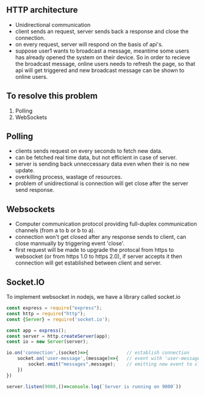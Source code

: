 ## HTTP architecture
- Unidirectional communication
- client sends an request, server sends back a response and close the connection.
- on every request, server will respond on the basis of api's.
- suppose user1 wants to broadcast a message, meantime some users has already opened the system on their device. So in order to recieve the broadcast message, online users needs to refresh the page, so that api will get triggered and new broadcast message can be shown to online users.


## To resolve this problem
1. Polling
2. WebSockets

## Polling
- clients sends request on every seconds to fetch new data.
- can be fetched real time data, but not efficient in case of server.
- server is sending back unneccessary data even when their is no new update.
- overkilling process, wastage of resources.
- problem of unidirectional is connection will get close after the server send response.

## Websockets
- Computer communication protocol providing full-duplex communication channels (from a to b or b to a).
- connection won't get closed after any response sends to client, can close mannually by triggering event 'close'.
- first request will be made to upgrade the protocal from https to websocket (or from https 1.0 to https 2.0), if server accepts it then connection will get established between client and server. 


## Socket.IO
To implement websocket in nodejs, we have a library called socket.io
````js
const express = require("express");
const http = require("http");
const {Server} = require('socket.io');

const app = express();
const server = http.createServer(app);
const io = new Server(server);

io.on('connection',(socket)=>{              // establish connection
    socket.on('user-message',(message)=>{   // event with 'user-message' will get triggered fronm client, then here it'll be taken care of 
        socket.emit("messages",message);    // emitting new event to client with 'messages'.
    })
})

server.listen(9000,()=>console.log(`Server is running on 9000`))

````
